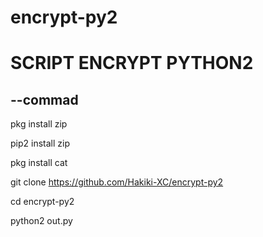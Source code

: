 # encrypt-py2


# SCRIPT ENCRYPT PYTHON2

## --commad 

pkg install zip

pip2 install zip

pkg install cat

git clone https://github.com/Hakiki-XC/encrypt-py2

cd encrypt-py2

python2 out.py
